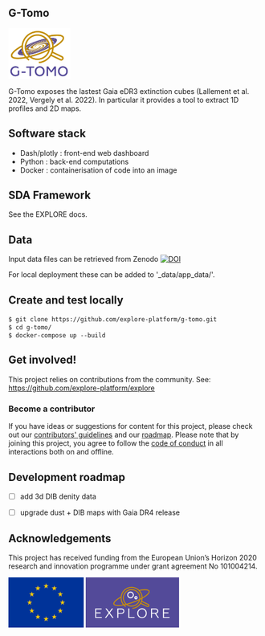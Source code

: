 ## G-Tomo

<img src='gtomo_logo.png' height='100' />

G-Tomo exposes the lastest Gaia eDR3 extinction cubes (Lallement et al. 2022, Vergely et al. 2022).
In particular it provides a tool to extract 1D profiles and 2D maps.

## Software stack

* Dash/plotly : front-end web dashboard
* Python : back-end computations
* Docker : containerisation of code into an image

## SDA Framework

See the EXPLORE docs.


## Data

Input data files can be retrieved from Zenodo [![DOI](https://zenodo.org/badge/DOI/10.5281/zenodo.10405177.svg)](https://doi.org/10.5281/zenodo.10405177)

For local deployment these can be added to '_data/app_data/'.


## Create and test locally 

    $ git clone https://github.com/explore-platform/g-tomo.git
    $ cd g-tomo/
    $ docker-compose up --build
    

## Get involved! 

This project relies on contributions from the community. See: https://github.com/explore-platform/explore

### Become a contributor

If you have ideas or suggestions for content for this project, please check out our [contributors' guidelines](CONTRIBUTING.md) and our [roadmap](ROADMAP.md). Please note that by joining this project, you agree to follow the [code of conduct](CODE_OF_CONDUCT.md) in all interactions both on and offline.


## Development roadmap

- [ ] add 3d DIB denity data
- [ ] upgrade dust + DIB maps with Gaia DR4 release


## Acknowledgements

This project has received funding from the European Union’s Horizon 2020 research and innovation programme under grant agreement No 101004214. 

<img src='logoEU.jpg' height='100' /> <img src='Explore_Logo_Box.png' height='100' />
